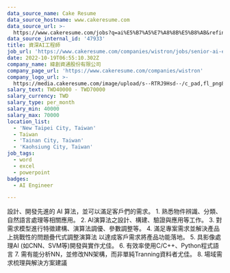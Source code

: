 ```yaml
---
data_source_name: Cake Resume
data_source_hostname: www.cakeresume.com
data_source_url: >-
  https://www.cakeresume.com/jobs?q=ai%E5%B7%A5%E7%A8%8B%E5%B8%AB&refinementList%5Blang_[…]y_type%5D=per_year&range%5Bsalary_range%5D%5Bmin%5D=1000000
data_source_internal_id: '47933'
title: 資深AI工程師
job_url: 'https://www.cakeresume.com/companies/wistron/jobs/senior-ai-engineer'
date: 2022-10-19T06:55:10.302Z
company_name: 緯創資通股份有限公司
company_page_url: 'https://www.cakeresume.com/companies/wistron'
company_logo_url: >-
  https://media.cakeresume.com/image/upload/s--RTRJ9Hsd--/c_pad,fl_png8,h_200,w_200/v1554426201/pxtijhgsizekpwv4ipj0.png
salary_text: TWD40000 - TWD70000
salary_currency: TWD
salary_type: per_month
salary_min: 40000
salary_max: 70000
location_list:
  - 'New Taipei City, Taiwan'
  - Taiwan
  - 'Tainan City, Taiwan'
  - 'Kaohsiung City, Taiwan'
job_tags:
  - word
  - excel
  - powerpoint
badges:
  - AI Engineer

---
```


設計、開發先進的 AI 算法，並可以滿足客戶們的需求。 1. 熟悉物件辨識、分類、自然語言處理等相關應用。 2. AI演算法之設計、構建、驗證與應用等工作。 3. 對需求模型進行特徵建構、演算法調優、參數調整等。 4. 滿足專案需求並解決產品上挑戰性的問題疊代式調整演算法 以達成客戶需求將產品功能落地。 5. 具影像處理AI (如CNN、SVM等)開發與實作尤佳。 6. 有效率使用C/C++、Python程式語言 7. 需有能分析NN，並修改NN架構，而非單純Tranning資料者尤佳。 8. 場域需求梳理與解決方案建議